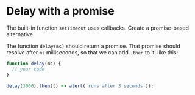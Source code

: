 # Delay with a promise

The built-in function `setTimeout` uses callbacks. Create a promise-based alternative.

The function `delay(ms)` should return a promise. That promise should resolve after `ms` milliseconds, so that we can add `.then` to it, like this:

```javascript
function delay(ms) {
  // your code
}

delay(3000).then(() => alert('runs after 3 seconds'));
```

